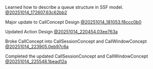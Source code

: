 Learned how to describe a queue structure in SSF model.
[@20251014_172607.63c62bb2](../../../context/design/brainstorming/questioning.md/20251014_172607.63c62bb2.md)

Major update to CallConcept Design
[@20251014_181053.f8ccc0b0](../../../context/design/brainstorming/questioning.md/20251014_181053.f8ccc0b0.md)

Updated Action Design
[@20251014_220454.03ee763a](../../../context/design/brainstorming/questioning.md/20251014_220454.03ee763a.md)

Broke CallConcept into CallSessionConcept and CallWindowConcept
[@20251014_223905.0eb97c6a](../../../context/design/brainstorming/questioning.md/20251014_223905.0eb97c6a.md)

Completed the updated CallSessionConcept and CallWindowConcept
[@20251014_225548.1bead12a](../../../context/design/brainstorming/questioning.md/20251014_225548.1bead12a.md)

